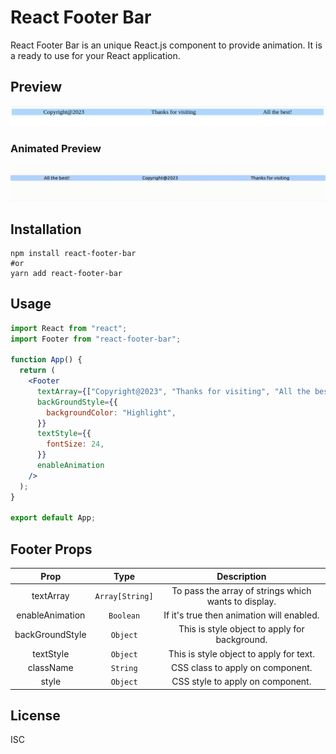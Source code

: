 # React Footer Bar

React Footer Bar is an unique React.js component to provide animation. It is a ready to use for your React application.

## Preview

![](assets/react-footer-bar.png)

### Animated Preview

![](assets/react-footer-bar.gif)

## Installation

```shell
npm install react-footer-bar
#or
yarn add react-footer-bar
```

## Usage

```jsx
import React from "react";
import Footer from "react-footer-bar";

function App() {
  return (
    <Footer
      textArray={["Copyright@2023", "Thanks for visiting", "All the best!"]}
      backGroundStyle={{
        backgroundColor: "Highlight",
      }}
      textStyle={{
        fontSize: 24,
      }}
      enableAnimation
    />
  );
}

export default App;
```

## Footer Props

|      Prop       |      Type       |                     Description                      |
| :-------------: | :-------------: | :--------------------------------------------------: |
|    textArray    | `Array[String]` | To pass the array of strings which wants to display. |
| enableAnimation |    `Boolean`    |      If it's true then animation will enabled.       |
| backGroundStyle |    `Object`     |    This is style object to apply for background.     |
|    textStyle    |    `Object`     |       This is style object to apply for text.        |
|    className    |    `String`     |           CSS class to apply on component.           |
|      style      |    `Object`     |           CSS style to apply on component.           |

## License

ISC
